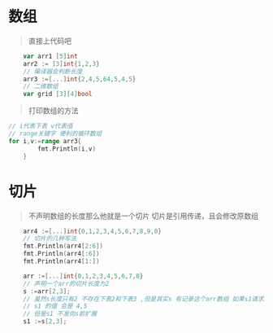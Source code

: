 # 数组
> 直接上代码吧
```go
    var arr1 [5]int
	arr2 := [3]int{1,2,3}
	// 编译器会判断长度
    arr3 :=[...]int{2,4,5,64,5,4,5}
    // 二维数组
    var grid [3][4]bool
```
>打印数组的方法
```go
// i代表下表 v代表值
// range关键字 便利的循环数组
for i,v:=range arr3{
		fmt.Println(i,v)
	}
```

# 切片
> 不声明数组的长度那么他就是一个切片
> 切片是引用传递，且会修改原数组
```go
	arr4 :=[...]int{0,1,2,3,4,5,6,7,8,9,0}
	// 切片的几种写法
	fmt.Println(arr4[2:6])
	fmt.Println(arr4[:6])
	fmt.Println(arr4[1:])
```

```go
    arr :=[...]int{0,1,2,3,4,5,6,7,8}
    // 声明一个arr的切片长度为2
    s :=arr[2,3];
    // 虽然s长度只有2 不存在下表2和下表3 ,但是其实s 有记录这个arr数组 如果s1请求的下标越界了就会去向原数组向后扩展
    // s1 的值 会是 4,5
    // 但是s1 不发向s前扩展
    s1 :=s[2,3];
```





